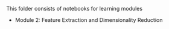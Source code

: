 This folder consists of notebooks for learning modules
- Module 2: Feature Extraction and Dimensionality Reduction
